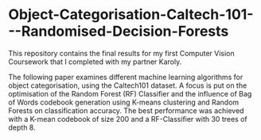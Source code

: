 # Object-Categorisation-Caltech-101---Randomised-Decision-Forests
This repository contains the final results for my first Computer Vision Coursework that I completed with my partner Karoly.

The following paper examines different machine learning algorithms for object categorisation, using the Caltech101 dataset. A focus is put on the optimisation of the Random Forest (RF) Classifier and the influence of Bag of Words codebook generation using K-means clustering and Random Forests on classification accuracy. The best performance was achieved with a K-mean codebook of size 200 and a RF-Classifier with 30 trees of depth 8.

